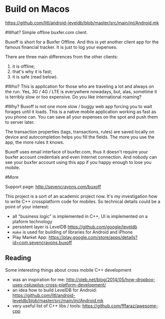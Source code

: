 # Build on Macos
https://github.com/litl/android-leveldb/blob/master/src/main/jni/Android.mk

#What?
Simple offline buxfer.com client.

Buxoff is short for a Buxfer Offline. And this is yet another client app for the famous
financial tracker. It is just to log your expenses.

There are three main differences from the other clients:

1. it is offline;
2. that's why it is fast;
3. it is safe (read below).

#Who?
This is application for those who are traveling a lot and always on the run. Yes, 3G / 4G / LTE is everywhere nowadays, but, alas, sometime it is terribly slow or too expensive. Do you like international roaming?

#Why?
Buxoff is not one more slow / buggy web app forcing you to wait forages until it loads.
This is a native mobile application working as fast as you phone can. You can save all your
expenses on the spot and push them to server later.

The transaction properties (tags, transactions, rules) are saved locally on device and autocompletion helps you fill the fields. The more you use the app, the more rules it knows.

Buxoff uses email interface of buxfer.com, thus it doesn't require your buxfer account credentials
and even Internet connection. And nobody can see your buxfer account using this app if you happy enough to lose you mobile.


#More

Support page: http://sevencrayons.com/buxoff

This project is a sort of an academic project now. It's my investigation how to
write C++ crossplatform code for mobiles. So technical details could be a point
of your interest:

* all "business logic" is implemented in C++, UI is implemented on a plaform technology
* persistent layer is LevelDB https://github.com/google/leveldb
* `make` is used for building of libraries for Android and iPhone
* Play Market App: https://play.google.com/store/apps/details?id=com.sevencrayons.buxoff


## Reading

Some interesting things about cross mobile C++ development

* was an inspiration for me: http://oleb.net/blog/2014/05/how-dropbox-uses-cplusplus-cross-platform-development/
* an idea how to build LevelDB for Android: https://github.com/litl/android-leveldb/blob/master/src/main/jni/Android.mk
* very useful list of C++ libs / tools: https://github.com/fffaraz/awesome-cpp
